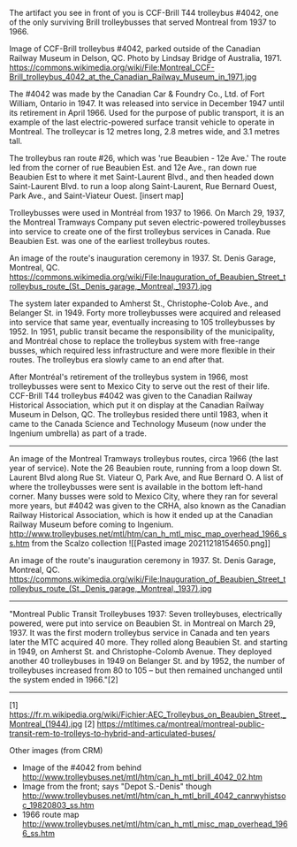 The artifact you see in front of you is CCF-Brill T44 trolleybus #4042, one of the only surviving Brill trolleybusses that served Montreal from 1937 to 1966.

Image of CCF-Brill trolleybus #4042, parked outside of the Canadian Railway Museum in Delson, QC. Photo by Lindsay Bridge of Australia, 1971.
https://commons.wikimedia.org/wiki/File:Montreal_CCF-Brill_trolleybus_4042_at_the_Canadian_Railway_Museum_in_1971.jpg

The #4042 was made by the Canadian Car & Foundry Co., Ltd. of Fort William, Ontario in 1947. It was released into service in December 1947 until its retirement in April 1966. Used for the purpose of public transport, it is an example of the last electric-powered surface transit vehicle to operate in Montreal. The trolleycar is 12 metres long, 2.8 metres wide, and 3.1 metres tall.

The trolleybus ran route #26, which was 'rue Beaubien - 12e Ave.' The route led from the corner of rue Beaubien Est. and 12e Ave., ran down rue Beaubien Est to where it met Saint-Laurent Blvd., and then headed down Saint-Laurent Blvd. to run a loop along Saint-Laurent, Rue Bernard Ouest, Park Ave., and Saint-Viateur Ouest.
[insert map]

Trolleybusses were used in Montréal from 1937 to 1966. On March 29, 1937, the Montreal Tramways Company put seven electric-powered trolleybusses into service to create one of the first trolleybus services in Canada. Rue Beaubien Est. was one of the earliest trolleybus routes.

An image of the route's inauguration ceremony in 1937. St. Denis Garage, Montreal, QC.
https://commons.wikimedia.org/wiki/File:Inauguration_of_Beaubien_Street_trolleybus_route_(St._Denis_garage,_Montreal,_1937).jpg

The system later expanded to Amherst St., Christophe-Colob Ave., and Belanger St. in 1949. Forty more trolleybusses were acquired and released into service that same year, eventually increasing to 105 trolleybusses by 1952. In 1951, public transit became the responsibility of the municipality, and Montréal chose to replace the trolleybus system with free-range busses, which required less infrastructure and were more flexible in their routes. The trolleybus era slowly came to an end after that.

After Montréal's retirement of the trolleybus system in 1966, most trolleybusses were sent to Mexico City to serve out the rest of their life. CCF-Brill T44 trolleybus #4042 was given to the Canadian Railway Historical Association, which put it on display at the Canadian Railway Museum in Delson, QC. The trolleybus resided there until 1983, when it came to the Canada Science and Technology Museum (now under the Ingenium umbrella) as part of a trade.



---
An image of the Montreal Tramways trolleybus routes, circa 1966 (the last year of service). Note the 26 Beaubien route, running from a loop down St. Laurent Blvd along Rue St. Viateur O, Park Ave, and Rue Bernard O. A list of where the trolleybusses were sent is available in the bottom left-hand corner. Many busses were sold to Mexico City, where they ran for several more years, but #4042 was given to the CRHA, also known as the Canadian Railway Historical Association, which is how it ended up at the Canadian Railway Museum before coming to Ingenium.
http://www.trolleybuses.net/mtl/htm/can_h_mtl_misc_map_overhead_1966_ss.htm from the Scalzo collection
![[Pasted image 20211218154650.png]]

An image of the route's inauguration ceremony in 1937. St. Denis Garage, Montreal, QC.
https://commons.wikimedia.org/wiki/File:Inauguration_of_Beaubien_Street_trolleybus_route_(St._Denis_garage,_Montreal,_1937).jpg

---
"Montreal Public Transit Trolleybuses 1937: Seven trolleybuses, electrically powered, were put into service on Beaubien St. in Montreal on March 29, 1937. It was the first modern trolleybus service in Canada and ten years later the MTC acquired 40 more. They rolled along Beaubien St. and starting in 1949, on Amherst St. and Christophe-Colomb Avenue. They deployed another 40 trolleybuses in 1949 on Belanger St. and by 1952, the number of trolleybuses increased from 80 to 105 – but then remained unchanged until the system ended in 1966."[2]

---
[1] https://fr.m.wikipedia.org/wiki/Fichier:AEC_Trolleybus_on_Beaubien_Street,_Montreal_(1944).jpg
[2] https://mtltimes.ca/montreal/montreal-public-transit-rem-to-trolleys-to-hybrid-and-articulated-buses/


Other images (from CRM)
- Image of the #4042 from behind
http://www.trolleybuses.net/mtl/htm/can_h_mtl_brill_4042_02.htm
- Image from the front; says "Depot S.-Denis" though http://www.trolleybuses.net/mtl/htm/can_h_mtl_brill_4042_canrwyhistsoc_19820803_ss.htm
- 1966 route map http://www.trolleybuses.net/mtl/htm/can_h_mtl_misc_map_overhead_1966_ss.htm